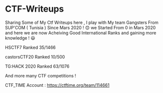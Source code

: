 # CTF-Writeups
Sharing Some of My Ctf Writeups here , I play with My team Gangsters From SUP'COM ( Tunisia ) Since Mars 2020 ! :blush:	
we Started From 0 in Mars 2020 and here we are now Acheiving Good International Ranks and gaining more knowledge ! :smiley:	

HSCTF7 Ranked 35/1466

castorsCTF20	Ranked 10/500

TG:HACK 2020 Ranked 63/1076

And more many CTF competitions !

CTF_TIME Account : https://ctftime.org/team/114661





